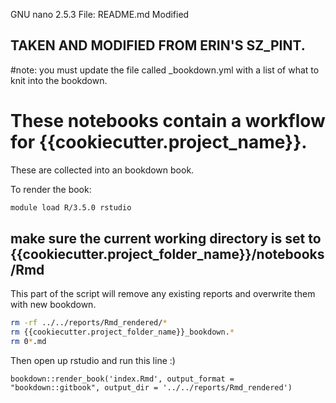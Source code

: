 GNU nano 2.5.3                                              File: README.md                                                                                         Modified  


## TAKEN AND MODIFIED FROM ERIN'S SZ_PINT.

#note: you must update the file called  _bookdown.yml with a list of what to knit into the bookdown.

# These notebooks contain a workflow for {{cookiecutter.project_name}}.

These are collected into an bookdown book.

To render the book:

```sh
module load R/3.5.0 rstudio
```

## make sure the current working directory is set to {{cookiecutter.project_folder_name}}/notebooks/Rmd
This part of the script will remove any existing reports and overwrite them with new bookdown.

```sh
rm -rf ../../reports/Rmd_rendered/*
rm {{cookiecutter.project_folder_name}}_bookdown.*
rm 0*.md
```
Then open up rstudio and run this line :)
```{r}
bookdown::render_book('index.Rmd', output_format = "bookdown::gitbook", output_dir = '../../reports/Rmd_rendered')
```
